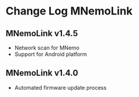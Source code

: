 # Change Log MNemoLink

## MNemoLink v1.4.5 ##
- Network scan for MNemo
- Support for Android platform

## MNemoLink v1.4.0 ##
- Automated firmware update process




